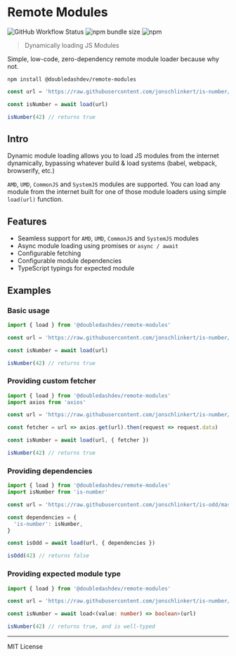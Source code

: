 # Remote Modules

![GitHub Workflow Status](https://img.shields.io/github/workflow/status/minajevs/remote-modules/CI)
![npm bundle size](https://img.shields.io/bundlephobia/minzip/@doubledashdev/remote-modules)
![npm](https://img.shields.io/npm/v/@doubledashdev/remote-modules)

> Dynamically loading JS Modules

Simple, low-code, zero-dependency remote module loader because why not.

`npm install @doubledashdev/remote-modules`

```ts
const url = 'https://raw.githubusercontent.com/jonschlinkert/is-number/master/index.js'

const isNumber = await load(url)

isNumber(42) // returns true
```

## Intro

Dynamic module loading allows you to load JS modules from the internet dynamically, bypassing whatever build & load systems (babel, webpack, browserify, etc.)

`AMD`, `UMD`, `CommonJS` and `SystemJS` modules are supported. You can load any module from the internet built for one of those module loaders using simple `load(url)` function.

## Features

- Seamless support for `AMD`, `UMD`, `CommonJS` and `SystemJS` modules
- Async module loading using promises or `async / await`
- Configurable fetching
- Configurable module dependencies
- TypeScript typings for expected module

## Examples

### Basic usage

```ts
import { load } from '@doubledashdev/remote-modules'

const url = 'https://raw.githubusercontent.com/jonschlinkert/is-number/master/index.js'

const isNumber = await load(url)

isNumber(42) // returns true
```

### Providing custom fetcher

```ts
import { load } from '@doubledashdev/remote-modules'
import axios from 'axios'

const url = 'https://raw.githubusercontent.com/jonschlinkert/is-number/master/index.js'

const fetcher = url => axios.get(url).then(request => request.data)

const isNumber = await load(url, { fetcher })

isNumber(42) // returns true
```

### Providing dependencies

```ts
import { load } from '@doubledashdev/remote-modules'
import isNumber from 'is-number'

const url = 'https://raw.githubusercontent.com/jonschlinkert/is-odd/master/index.js'

const dependencies = {
  'is-number': isNumber,
}

const isOdd = await load(url, { dependencies })

isOdd(42) // returns false
```

### Providing expected module type

```ts
import { load } from '@doubledashdev/remote-modules'

const url = 'https://raw.githubusercontent.com/jonschlinkert/is-number/master/index.js'

const isNumber = await load<(value: number) => boolean>(url)

isNumber(42) // returns true, and is well-typed
```

---

MIT License
